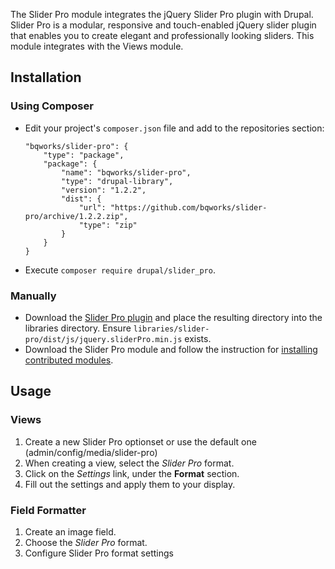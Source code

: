 The Slider Pro module integrates the jQuery Slider Pro plugin with Drupal.
Slider Pro is a modular, responsive and touch-enabled jQuery slider plugin 
that enables you to create elegant and professionally looking sliders. 
This module integrates with the Views module.

## Installation

### Using Composer

 * Edit your project's `composer.json` file and add to the repositories section:
   ```
   "bqworks/slider-pro": {
       "type": "package",
       "package": {
           "name": "bqworks/slider-pro",
           "type": "drupal-library",
           "version": "1.2.2",
           "dist": {
               "url": "https://github.com/bqworks/slider-pro/archive/1.2.2.zip",
               "type": "zip"
           }
       }
   }
   ```
 * Execute `composer require drupal/slider_pro`.

### Manually

 * Download the [Slider Pro plugin](https://github.com/bqworks/slider-pro)
   and place the resulting directory into the libraries directory. Ensure
   `libraries/slider-pro/dist/js/jquery.sliderPro.min.js` exists.
 * Download the Slider Pro module and follow the instruction for
   [installing contributed modules](https://www.drupal.org/docs/8/extending-drupal-8/installing-contributed-modules-find-import-enable-configure-drupal-8).

## Usage

### Views

 1. Create a new Slider Pro optionset or use the default one (admin/config/media/slider-pro)
 2. When creating a view, select the *Slider Pro* format.
 3. Click on the *Settings* link, under the **Format** section.
 4. Fill out the settings and apply them to your display.

### Field Formatter

 1. Create an image field.
 2. Choose the *Slider Pro* format.
 3. Configure Slider Pro format settings